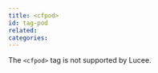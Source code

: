 ```yaml
---
title: <cfpod>
id: tag-pod
related:
categories:
---
```


The `<cfpod>` tag is not supported by Lucee.
